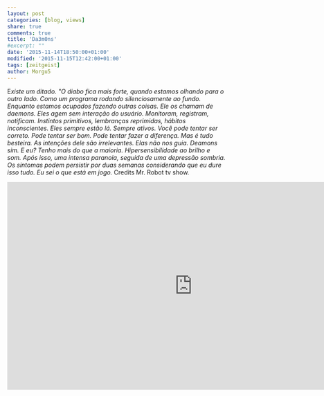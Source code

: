 ```yaml
---
layout: post
categories: [blog, views]
share: true
comments: true
title: 'Da3m0ns'
#excerpt: ""
date: '2015-11-14T18:50:00+01:00'
modified: '2015-11-15T12:42:00+01:00'
tags: [zeitgeist]
author: Morgu5
---
```


<span class="dcap">E</span><i>xiste um ditado. "O diabo fica mais forte, quando estamos olhando para o outro lado. Como um programa rodando silenciosamente ao fundo. Enquanto estamos ocupados fazendo outras coisas. Ele os chamam de daemons. Eles agem
sem interação do usuário. Monitoram, registram, notificam. Instintos primitivos, lembranças reprimidas, hábitos inconscientes. Eles sempre estão lá. Sempre ativos. Você pode tentar ser correto. Pode tentar ser bom. Pode tentar fazer a diferença. Mas é tudo besteira. As intenções dele são irrelevantes. Elas não nos guia. Deamons sim. E eu? Tenho mais do que a maioria. Hipersensibilidade
ao brilho e som. Após isso, uma intensa paranoia, seguida de uma depressão sombria. Os sintomas podem persistir por duas semanas considerando que eu dure isso tudo. Eu sei o que está em jogo.</i> Credits Mr. Robot tv show.
<div class="text-divider"></div>
<div class="invisible no-print">
</div>

<iframe width="854" height="480" src="https://www.youtube.com/embed/eYA8JqKuUvo" frameborder="0" allowfullscreen></iframe>
